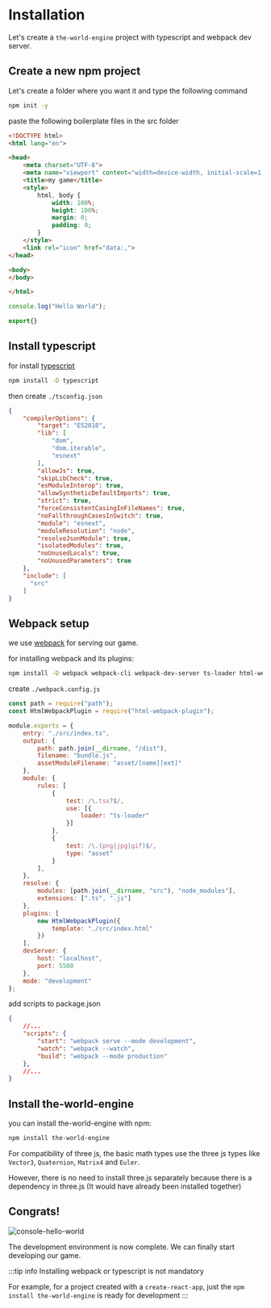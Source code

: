 # Installation

Let's create a `the-world-engine` project with typescript and webpack dev server.

## Create a new npm project

Let's create a folder where you want it and type the following command

```bash
npm init -y
```

paste the following boilerplate files in the src folder

```html title="./src/index.html"
<!DOCTYPE html>
<html lang="en">

<head>
    <meta charset="UTF-8">
    <meta name="viewport" content="width=device-width, initial-scale=1.0">
    <title>my game</title>
    <style>
        html, body {
            width: 100%;
            height: 100%;
            margin: 0;
            padding: 0;
        }
    </style>
    <link rel="icon" href="data:,">
</head>

<body>
</body>

</html>
```

```typescript title="./src/index.ts"
console.log("Hello World");

export{}
```

## Install typescript

for install [typescript](https://www.npmjs.com/package/typescript)

```bash
npm install -D typescript
```

then create `./tsconfig.json`

```json title="./tsconfig.json"
{
    "compilerOptions": {
        "target": "ES2018",
        "lib": [
            "dom",
            "dom.iterable",
            "esnext"
        ],
        "allowJs": true,
        "skipLibCheck": true,
        "esModuleInterop": true,
        "allowSyntheticDefaultImports": true,
        "strict": true,
        "forceConsistentCasingInFileNames": true,
        "noFallthroughCasesInSwitch": true,
        "module": "esnext",
        "moduleResolution": "node",
        "resolveJsonModule": true,
        "isolatedModules": true,
        "noUnusedLocals": true,
        "noUnusedParameters": true
    },
    "include": [
      "src"
    ]
}

```

## Webpack setup

we use [webpack](https://webpack.js.org/) for serving our game.

for installing webpack and its plugins:

```bash
npm install -D webpack webpack-cli webpack-dev-server ts-loader html-webpack-plugin
```

create `./webpack.config.js`

```js title="./webpack.config.js"
const path = require("path");
const HtmlWebpackPlugin = require("html-webpack-plugin");

module.exports = {
    entry: "./src/index.ts",
    output: {
        path: path.join(__dirname, "/dist"),
        filename: "bundle.js",
        assetModuleFilename: "asset/[name][ext]"
    },
    module: {
        rules: [
            {
                test: /\.tsx?$/,
                use: [{
                    loader: "ts-loader"
                }]
            },
            {
                test: /\.(png|jpg|gif)$/,
                type: "asset"
            }
        ],
    },
    resolve: {
        modules: [path.join(__dirname, "src"), "node_modules"],
        extensions: [".ts", ".js"]
    },
    plugins: [
        new HtmlWebpackPlugin({
            template: "./src/index.html"
        })
    ],
    devServer: {
        host: "localhost",
        port: 5500
    },
    mode: "development"
};
```

add scripts to package.json

```json title="./package.json"
{
    //...
    "scripts": {
        "start": "webpack serve --mode development",
        "watch": "webpack --watch",
        "build": "webpack --mode production"
    },
    //...
}
```

## Install the-world-engine

you can install the-world-engine with npm:

```bash
npm install the-world-engine
```

For compatibility of three js, the basic math types use the three js types like `Vector3`, `Quaternion`, `Matrix4` and `Euler`.

However, there is no need to install three.js separately because there is a dependency in three.js (It would have already been installed together)

## Congrats!

![console-hello-world](/img/1-getting-started/1-installation/console-hello-world.png)

The development environment is now complete. We can finally start developing our game.


:::tip info
Installing webpack or typescript is not mandatory

For example, for a project created with a `create-react-app`, just the `npm install the-world-engine` is ready for development
:::
